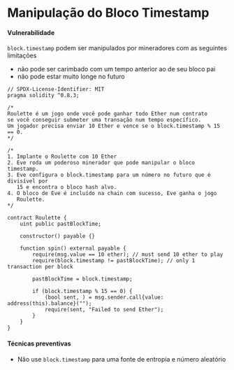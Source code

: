 # Manipulação do Bloco Timestamp

#### Vulnerabilidade <a href="#vulnerability" id="vulnerability"></a>

`block.timestamp` podem ser manipulados por mineradores com as seguintes limitações

* não pode ser carimbado com um tempo anterior ao de seu bloco pai
* não pode estar muito longe no futuro

```solidity
// SPDX-License-Identifier: MIT
pragma solidity ^0.8.3;

/*
Roulette é um jogo onde você pode ganhar todo Ether num contrato
se você conseguir submeter uma transação num tempo específico.
Um jogador precisa enviar 10 Ether e vence se o block.timestamp % 15 == 0.
*/

/*
1. Implante o Roulette com 10 Ether
2. Eve roda um poderoso minerador que pode manipular o bloco timestamp.
3. Eve configura o block.timestamp para um número no futuro que é divisível por
   15 e encontra o bloco hash alvo.
4. O bloco de Eve é incluído na chain com sucesso, Eve ganha o jogo
   Roulette.
*/

contract Roulette {
    uint public pastBlockTime;

    constructor() payable {}

    function spin() external payable {
        require(msg.value == 10 ether); // must send 10 ether to play
        require(block.timestamp != pastBlockTime); // only 1 transaction per block

        pastBlockTime = block.timestamp;

        if (block.timestamp % 15 == 0) {
            (bool sent, ) = msg.sender.call{value: address(this).balance}("");
            require(sent, "Failed to send Ether");
        }
    }
}
```

#### Técnicas preventivas <a href="#preventative-techniques" id="preventative-techniques"></a>

* Não use `block.timestamp` para uma fonte de entropia e número aleatório
